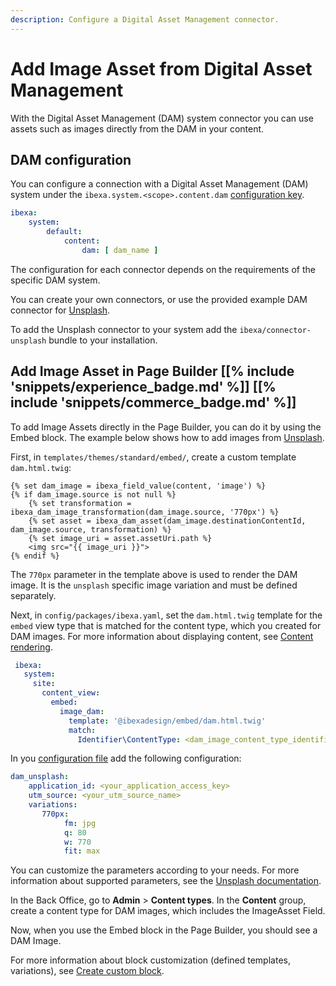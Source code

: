 ```yaml
---
description: Configure a Digital Asset Management connector.
---
```


# Add Image Asset from Digital Asset Management

With the Digital Asset Management (DAM) system connector you can use assets such as images directly from the DAM in your content.

## DAM configuration

You can configure a connection with a Digital Asset Management (DAM) system under the `ibexa.system.<scope>.content.dam` [configuration key](configuration.md#configuration-files).

``` yaml
ibexa:
    system:
        default:
            content:
                dam: [ dam_name ]
```

The configuration for each connector depends on the requirements of the specific DAM system.

You can create your own connectors, or use the provided example DAM connector for [Unsplash](https://unsplash.com/).

To add the Unsplash connector to your system add the `ibexa/connector-unsplash` bundle to your installation.

## Add Image Asset in Page Builder [[% include 'snippets/experience_badge.md' %]] [[% include 'snippets/commerce_badge.md' %]]

To add Image Assets directly in the Page Builder, you can do it by using the Embed block. 
The example below shows how to add images from [Unsplash](https://unsplash.com/).

First, in `templates/themes/standard/embed/`, create a custom template `dam.html.twig`:

``` html+twig
{% set dam_image = ibexa_field_value(content, 'image') %}
{% if dam_image.source is not null %}
    {% set transformation = ibexa_dam_image_transformation(dam_image.source, '770px') %}
    {% set asset = ibexa_dam_asset(dam_image.destinationContentId, dam_image.source, transformation) %}
    {% set image_uri = asset.assetUri.path %}
    <img src="{{ image_uri }}">
{% endif %}
```

The `770px` parameter in the template above is used to render the DAM image. It is the `unsplash` specific image variation and must be defined separately.

Next, in `config/packages/ibexa.yaml`, set the `dam.html.twig` template for the `embed` view type that is matched for the content type, which you created for DAM images. 
For more information about displaying content, see [Content rendering](render_content.md).

``` yaml
 ibexa:
   system:
     site:
       content_view:
         embed:
           image_dam:
             template: '@ibexadesign/embed/dam.html.twig'
             match:
               Identifier\ContentType: <dam_image_content_type_identifier>
```

In you [configuration file](configuration.md#configuration-files) add the following configuration:

``` yaml
dam_unsplash:
    application_id: <your_application_access_key>
    utm_source: <your_utm_source_name>  
    variations:
       770px:
            fm: jpg
            q: 80
            w: 770
            fit: max
```

You can customize the parameters according to your needs. 
For more information about supported parameters, see the [Unsplash documentation](https://unsplash.com/documentation#dynamically-resizable-images).

In the Back Office, go to **Admin** > **Content types**.
In the **Content** group, create a content type for DAM images, which includes the ImageAsset Field. 

Now, when you use the Embed block in the Page Builder, you should see a DAM Image.

For more information about block customization (defined templates, variations), see [Create custom block](4_create_a_custom_block.md).
